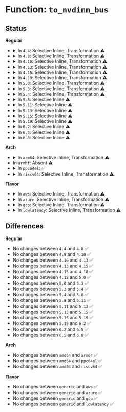 # Function: <code>to_nvdimm_bus</code>

## Status
<b>Regular</b>
<ul>
<li>
<details>
<summary>In <code>4.4</code>: Selective Inline, Transformation ⚠️</summary>

```c
struct nvdimm_bus *to_nvdimm_bus(struct device *dev);
```

**Collision:** Unique Global

**Inline:** Selective

**Transformation:** True

**Instances:**

```
In drivers/nvdimm/core.c (ffffffff81596ce0)
Location: drivers/nvdimm/core.c:84
Inline: True
Inline callers:
  - drivers/nvdimm/core.c:provider_show
  - drivers/nvdimm/core.c:commands_show
  - drivers/nvdimm/core.c:walk_to_nvdimm_bus
Direct callers:
  - drivers/nvdimm/core.c:provider_show
  - drivers/nvdimm/core.c:commands_show
```
**Symbols:**

```
ffffffff81596ce0-ffffffff81596cfc: to_nvdimm_bus.part.3 (STB_LOCAL)
ffffffff81596d00-ffffffff81596d2c: to_nvdimm_bus (STB_GLOBAL)
```
</details>
</li>
<li>
<details>
<summary>In <code>4.8</code>: Selective Inline, Transformation ⚠️</summary>

```c
struct nvdimm_bus *to_nvdimm_bus(struct device *dev);
```

**Collision:** Unique Global

**Inline:** Selective

**Transformation:** True

**Instances:**

```
In drivers/nvdimm/bus.c (ffffffff815ecc22)
Location: drivers/nvdimm/bus.c:262
Inline: True
Inline callers:
  - drivers/nvdimm/bus.c:nd_bus_remove
  - drivers/nvdimm/bus.c:walk_to_nvdimm_bus
Direct callers:
  - drivers/nvdimm/core.c:wait_probe_show
  - drivers/nvdimm/core.c:provider_show
  - drivers/nvdimm/core.c:commands_show
  - drivers/nvdimm/bus.c:nd_bus_remove
```
**Symbols:**

```
ffffffff815ecbc0-ffffffff815ecbdc: to_nvdimm_bus.part.12 (STB_LOCAL)
ffffffff815ecbe0-ffffffff815ecc0e: to_nvdimm_bus (STB_GLOBAL)
```
</details>
</li>
<li>
<details>
<summary>In <code>4.10</code>: Selective Inline, Transformation ⚠️</summary>

```c
struct nvdimm_bus *to_nvdimm_bus(struct device *dev);
```

**Collision:** Unique Global

**Inline:** Selective

**Transformation:** True

**Instances:**

```
In drivers/nvdimm/bus.c (ffffffff81619a12)
Location: drivers/nvdimm/bus.c:264
Inline: True
Inline callers:
  - drivers/nvdimm/bus.c:nd_bus_remove
  - drivers/nvdimm/bus.c:walk_to_nvdimm_bus
Direct callers:
  - drivers/nvdimm/core.c:wait_probe_show
  - drivers/nvdimm/core.c:provider_show
  - drivers/nvdimm/core.c:commands_show
  - drivers/nvdimm/bus.c:nd_bus_remove
```
**Symbols:**

```
ffffffff816199b0-ffffffff816199cc: to_nvdimm_bus.part.14 (STB_LOCAL)
ffffffff816199d0-ffffffff816199fe: to_nvdimm_bus (STB_GLOBAL)
```
</details>
</li>
<li>
<details>
<summary>In <code>4.13</code>: Selective Inline, Transformation ⚠️</summary>

```c
struct nvdimm_bus *to_nvdimm_bus(struct device *dev);
```

**Collision:** Unique Global

**Inline:** Selective

**Transformation:** True

**Instances:**

```
In drivers/nvdimm/bus.c (ffffffff8162da09)
Location: drivers/nvdimm/bus.c:326
Inline: True
Inline callers:
  - drivers/nvdimm/bus.c:nd_bus_remove
  - drivers/nvdimm/bus.c:walk_to_nvdimm_bus
Direct callers:
  - drivers/nvdimm/core.c:provider_show
  - drivers/nvdimm/core.c:commands_show
  - drivers/nvdimm/bus.c:nd_bus_remove
```
**Symbols:**

```
ffffffff8162d9b0-ffffffff8162d9bd: to_nvdimm_bus.part.14 (STB_LOCAL)
ffffffff8162d9c0-ffffffff8162d9ef: to_nvdimm_bus (STB_GLOBAL)
```
</details>
</li>
<li>
<details>
<summary>In <code>4.15</code>: Selective Inline, Transformation ⚠️</summary>

```c
struct nvdimm_bus *to_nvdimm_bus(struct device *dev);
```

**Collision:** Unique Global

**Inline:** Selective

**Transformation:** True

**Instances:**

```
In drivers/nvdimm/bus.c (ffffffff816961c9)
Location: drivers/nvdimm/bus.c:327
Inline: True
Inline callers:
  - drivers/nvdimm/bus.c:nd_bus_remove
  - drivers/nvdimm/bus.c:walk_to_nvdimm_bus
Direct callers:
  - drivers/nvdimm/core.c:provider_show
  - drivers/nvdimm/core.c:commands_show
  - drivers/nvdimm/bus.c:nd_bus_remove
```
**Symbols:**

```
ffffffff81696170-ffffffff8169617d: to_nvdimm_bus.part.14 (STB_LOCAL)
ffffffff81696180-ffffffff816961af: to_nvdimm_bus (STB_GLOBAL)
```
</details>
</li>
<li>
<details>
<summary>In <code>4.18</code>: Selective Inline, Transformation ⚠️</summary>

```c
struct nvdimm_bus *to_nvdimm_bus(struct device *dev);
```

**Collision:** Unique Global

**Inline:** Selective

**Transformation:** True

**Instances:**

```
In drivers/nvdimm/bus.c (ffffffff816d22a5)
Location: drivers/nvdimm/bus.c:330
Inline: True
Inline callers:
  - drivers/nvdimm/bus.c:nd_bus_remove
  - drivers/nvdimm/bus.c:walk_to_nvdimm_bus
Direct callers:
  - drivers/nvdimm/core.c:wait_probe_show
  - drivers/nvdimm/core.c:provider_show
  - drivers/nvdimm/core.c:commands_show
  - drivers/nvdimm/bus.c:nd_bus_remove
```
**Symbols:**

```
ffffffff816d2260-ffffffff816d226d: to_nvdimm_bus.part.16 (STB_LOCAL)
ffffffff816d2270-ffffffff816d229e: to_nvdimm_bus (STB_GLOBAL)
```
</details>
</li>
<li>
<details>
<summary>In <code>5.0</code>: Selective Inline, Transformation ⚠️</summary>

```c
struct nvdimm_bus *to_nvdimm_bus(struct device *dev);
```

**Collision:** Unique Global

**Inline:** Selective

**Transformation:** True

**Instances:**

```
In drivers/nvdimm/bus.c (ffffffff816f3715)
Location: drivers/nvdimm/bus.c:324
Inline: True
Inline callers:
  - drivers/nvdimm/bus.c:nd_bus_remove
  - drivers/nvdimm/bus.c:nvdimm_to_bus
  - drivers/nvdimm/bus.c:walk_to_nvdimm_bus
Direct callers:
  - drivers/nvdimm/core.c:wait_probe_show
  - drivers/nvdimm/core.c:provider_show
  - drivers/nvdimm/core.c:commands_show
  - drivers/nvdimm/bus.c:nd_bus_remove
  - drivers/nvdimm/bus.c:nvdimm_to_bus
```
**Symbols:**

```
ffffffff816f3690-ffffffff816f369d: to_nvdimm_bus.part.13 (STB_LOCAL)
ffffffff816f36a0-ffffffff816f36ce: to_nvdimm_bus (STB_GLOBAL)
```
</details>
</li>
<li>
<details>
<summary>In <code>5.3</code>: Selective Inline, Transformation ⚠️</summary>

```c
struct nvdimm_bus *to_nvdimm_bus(struct device *dev);
```

**Collision:** Unique Global

**Inline:** Selective

**Transformation:** True

**Instances:**

```
In drivers/nvdimm/bus.c (ffffffff8172d088)
Location: drivers/nvdimm/bus.c:323
Inline: True
Inline callers:
  - drivers/nvdimm/bus.c:nd_bus_remove
  - drivers/nvdimm/bus.c:nvdimm_to_bus
  - drivers/nvdimm/bus.c:walk_to_nvdimm_bus
Direct callers:
  - drivers/nvdimm/core.c:wait_probe_show
  - drivers/nvdimm/core.c:provider_show
  - drivers/nvdimm/core.c:commands_show
  - drivers/nvdimm/bus.c:nd_bus_remove
  - drivers/nvdimm/bus.c:nvdimm_to_bus
```
**Symbols:**

```
ffffffff8172e794-ffffffff8172e7ad: to_nvdimm_bus.part.0 (STB_LOCAL)
ffffffff8172e7ad-ffffffff8172e7bf: to_nvdimm_bus.cold (STB_LOCAL)
ffffffff8172d000-ffffffff8172d024: to_nvdimm_bus (STB_GLOBAL)
```
</details>
</li>
<li>
<details>
<summary>In <code>5.4</code>: Selective Inline, Transformation ⚠️</summary>

```c
struct nvdimm_bus *to_nvdimm_bus(struct device *dev);
```

**Collision:** Unique Global

**Inline:** Selective

**Transformation:** True

**Instances:**

```
In drivers/nvdimm/bus.c (ffffffff817510c8)
Location: drivers/nvdimm/bus.c:321
Inline: True
Inline callers:
  - drivers/nvdimm/bus.c:nd_bus_remove
  - drivers/nvdimm/bus.c:nvdimm_to_bus
  - drivers/nvdimm/bus.c:walk_to_nvdimm_bus
Direct callers:
  - drivers/nvdimm/core.c:wait_probe_show
  - drivers/nvdimm/core.c:provider_show
  - drivers/nvdimm/core.c:commands_show
  - drivers/nvdimm/bus.c:nd_bus_remove
  - drivers/nvdimm/bus.c:nvdimm_to_bus
```
**Symbols:**

```
ffffffff81751020-ffffffff8175102d: to_nvdimm_bus.part.0 (STB_LOCAL)
ffffffff81751030-ffffffff8175105e: to_nvdimm_bus (STB_GLOBAL)
```
</details>
</li>
<li>
<details>
<summary>In <code>5.8</code>: Selective Inline ⚠️</summary>

```c
struct nvdimm_bus *to_nvdimm_bus(struct device *dev);
```

**Collision:** Unique Global

**Inline:** Selective

**Transformation:** False

**Instances:**

```
In drivers/nvdimm/bus.c (ffffffff8180f998)
Location: drivers/nvdimm/bus.c:326
Inline: True
Inline callers:
  - drivers/nvdimm/bus.c:nd_bus_remove
  - drivers/nvdimm/bus.c:nd_bus_remove
  - drivers/nvdimm/bus.c:nvdimm_to_bus
  - drivers/nvdimm/bus.c:nvdimm_to_bus
  - drivers/nvdimm/bus.c:walk_to_nvdimm_bus
Direct callers:
  - drivers/nvdimm/core.c:wait_probe_show
  - drivers/nvdimm/core.c:provider_show
  - drivers/nvdimm/core.c:commands_show
```
**Symbols:**

```
ffffffff8180fc20-ffffffff8180fc3d: to_nvdimm_bus (STB_GLOBAL)
```
</details>
</li>
<li>
<details>
<summary>In <code>5.11</code>: Selective Inline ⚠️</summary>

```c
struct nvdimm_bus *to_nvdimm_bus(struct device *dev);
```

**Collision:** Unique Global

**Inline:** Selective

**Transformation:** False

**Instances:**

```
In drivers/nvdimm/bus.c (ffffffff8181e8d8)
Location: drivers/nvdimm/bus.c:326
Inline: True
Inline callers:
  - drivers/nvdimm/bus.c:nd_bus_remove
  - drivers/nvdimm/bus.c:nd_bus_remove
  - drivers/nvdimm/bus.c:nvdimm_to_bus
  - drivers/nvdimm/bus.c:nvdimm_to_bus
  - drivers/nvdimm/bus.c:walk_to_nvdimm_bus
Direct callers:
  - drivers/nvdimm/core.c:nvdimm_bus_firmware_visible
  - drivers/nvdimm/core.c:activate_store
  - drivers/nvdimm/core.c:activate_show
  - drivers/nvdimm/core.c:capability_show
  - drivers/nvdimm/core.c:wait_probe_show
  - drivers/nvdimm/core.c:provider_show
  - drivers/nvdimm/core.c:commands_show
```
**Symbols:**

```
ffffffff8181eb60-ffffffff8181eb7d: to_nvdimm_bus (STB_GLOBAL)
```
</details>
</li>
<li>
<details>
<summary>In <code>5.13</code>: Selective Inline ⚠️</summary>

```c
struct nvdimm_bus *to_nvdimm_bus(struct device *dev);
```

**Collision:** Unique Global

**Inline:** Selective

**Transformation:** False

**Instances:**

```
In drivers/nvdimm/bus.c (ffffffff81801c48)
Location: drivers/nvdimm/bus.c:325
Inline: True
Inline callers:
  - drivers/nvdimm/bus.c:nd_bus_remove
  - drivers/nvdimm/bus.c:nd_bus_remove
  - drivers/nvdimm/bus.c:nvdimm_to_bus
  - drivers/nvdimm/bus.c:nvdimm_to_bus
  - drivers/nvdimm/bus.c:walk_to_nvdimm_bus
Direct callers:
  - drivers/nvdimm/core.c:nvdimm_bus_firmware_visible
  - drivers/nvdimm/core.c:activate_store
  - drivers/nvdimm/core.c:activate_show
  - drivers/nvdimm/core.c:capability_show
  - drivers/nvdimm/core.c:wait_probe_show
  - drivers/nvdimm/core.c:provider_show
  - drivers/nvdimm/core.c:commands_show
```
**Symbols:**

```
ffffffff81801e80-ffffffff81801e9d: to_nvdimm_bus (STB_GLOBAL)
```
</details>
</li>
<li>
<details>
<summary>In <code>5.15</code>: Selective Inline ⚠️</summary>

```c
struct nvdimm_bus *to_nvdimm_bus(struct device *dev);
```

**Collision:** Unique Global

**Inline:** Selective

**Transformation:** False

**Instances:**

```
In drivers/nvdimm/bus.c (ffffffff8188c148)
Location: drivers/nvdimm/bus.c:324
Inline: True
Inline callers:
  - drivers/nvdimm/bus.c:nd_bus_remove
  - drivers/nvdimm/bus.c:nvdimm_to_bus
  - drivers/nvdimm/bus.c:walk_to_nvdimm_bus
Direct callers:
  - drivers/nvdimm/core.c:nvdimm_bus_firmware_visible
  - drivers/nvdimm/core.c:activate_store
  - drivers/nvdimm/core.c:activate_show
  - drivers/nvdimm/core.c:capability_show
  - drivers/nvdimm/core.c:wait_probe_show
  - drivers/nvdimm/core.c:provider_show
  - drivers/nvdimm/core.c:commands_show
```
**Symbols:**

```
ffffffff8188b980-ffffffff8188b99d: to_nvdimm_bus (STB_GLOBAL)
```
</details>
</li>
<li>
<details>
<summary>In <code>5.19</code>: Selective Inline ⚠️</summary>

```c
struct nvdimm_bus *to_nvdimm_bus(struct device *dev);
```

**Collision:** Unique Global

**Inline:** Selective

**Transformation:** False

**Instances:**

```
In drivers/nvdimm/bus.c (ffffffff819d54d8)
Location: drivers/nvdimm/bus.c:315
Inline: True
Inline callers:
  - drivers/nvdimm/bus.c:nd_bus_remove
  - drivers/nvdimm/bus.c:nvdimm_to_bus
  - drivers/nvdimm/bus.c:walk_to_nvdimm_bus
Direct callers:
  - drivers/nvdimm/core.c:nvdimm_bus_firmware_visible
  - drivers/nvdimm/core.c:activate_store
  - drivers/nvdimm/core.c:activate_show
  - drivers/nvdimm/core.c:capability_show
  - drivers/nvdimm/core.c:wait_probe_show
  - drivers/nvdimm/core.c:provider_show
  - drivers/nvdimm/core.c:commands_show
```
**Symbols:**

```
ffffffff819d4db0-ffffffff819d4dd9: to_nvdimm_bus (STB_GLOBAL)
```
</details>
</li>
<li>
<details>
<summary>In <code>6.2</code>: Selective Inline ⚠️</summary>

```c
struct nvdimm_bus *to_nvdimm_bus(struct device *dev);
```

**Collision:** Unique Global

**Inline:** Selective

**Transformation:** False

**Instances:**

```
In drivers/nvdimm/bus.c (ffffffff81b4ff78)
Location: drivers/nvdimm/bus.c:315
Inline: True
Inline callers:
  - drivers/nvdimm/bus.c:nd_bus_remove
  - drivers/nvdimm/bus.c:nvdimm_to_bus
  - drivers/nvdimm/bus.c:walk_to_nvdimm_bus
Direct callers:
  - drivers/nvdimm/core.c:nvdimm_bus_firmware_visible
  - drivers/nvdimm/core.c:activate_store
  - drivers/nvdimm/core.c:activate_show
  - drivers/nvdimm/core.c:capability_show
  - drivers/nvdimm/core.c:wait_probe_show
  - drivers/nvdimm/core.c:provider_show
  - drivers/nvdimm/core.c:commands_show
```
**Symbols:**

```
ffffffff81b4f710-ffffffff81b4f739: to_nvdimm_bus (STB_GLOBAL)
```
</details>
</li>
<li>
<details>
<summary>In <code>6.5</code>: Selective Inline ⚠️</summary>

```c
struct nvdimm_bus *to_nvdimm_bus(struct device *dev);
```

**Collision:** Unique Global

**Inline:** Selective

**Transformation:** False

**Instances:**

```
In drivers/nvdimm/bus.c (ffffffff81ba3448)
Location: drivers/nvdimm/bus.c:315
Inline: True
Inline callers:
  - drivers/nvdimm/bus.c:nd_bus_remove
  - drivers/nvdimm/bus.c:nvdimm_to_bus
  - drivers/nvdimm/bus.c:walk_to_nvdimm_bus
Direct callers:
  - drivers/nvdimm/core.c:nvdimm_bus_firmware_visible
  - drivers/nvdimm/core.c:activate_store
  - drivers/nvdimm/core.c:activate_show
  - drivers/nvdimm/core.c:capability_show
  - drivers/nvdimm/core.c:wait_probe_show
  - drivers/nvdimm/core.c:provider_show
  - drivers/nvdimm/core.c:commands_show
```
**Symbols:**

```
ffffffff81ba2cd0-ffffffff81ba2cf9: to_nvdimm_bus (STB_GLOBAL)
```
</details>
</li>
<li>
<details>
<summary>In <code>6.8</code>: Selective Inline ⚠️</summary>

```c
struct nvdimm_bus *to_nvdimm_bus(struct device *dev);
```

**Collision:** Unique Global

**Inline:** Selective

**Transformation:** False

**Instances:**

```
In drivers/nvdimm/bus.c (ffffffff81bf7638)
Location: drivers/nvdimm/bus.c:315
Inline: True
Inline callers:
  - drivers/nvdimm/bus.c:nd_bus_remove
  - drivers/nvdimm/bus.c:nvdimm_to_bus
  - drivers/nvdimm/bus.c:walk_to_nvdimm_bus
Direct callers:
  - drivers/nvdimm/core.c:nvdimm_bus_firmware_visible
  - drivers/nvdimm/core.c:activate_store
  - drivers/nvdimm/core.c:activate_show
  - drivers/nvdimm/core.c:capability_show
  - drivers/nvdimm/core.c:wait_probe_show
  - drivers/nvdimm/core.c:provider_show
  - drivers/nvdimm/core.c:commands_show
```
**Symbols:**

```
ffffffff81bf6e90-ffffffff81bf6eb9: to_nvdimm_bus (STB_GLOBAL)
```
</details>
</li>
</ul>
<b>Arch</b>
<ul>
<li>
<details>
<summary>In <code>arm64</code>: Selective Inline, Transformation ⚠️</summary>

```c
struct nvdimm_bus *to_nvdimm_bus(struct device *dev);
```

**Collision:** Unique Global

**Inline:** Selective

**Transformation:** True

**Instances:**

```
In drivers/nvdimm/bus.c (ffff800010951a5c)
Location: drivers/nvdimm/bus.c:321
Inline: True
Inline callers:
  - drivers/nvdimm/bus.c:nd_bus_remove
  - drivers/nvdimm/bus.c:nvdimm_to_bus
  - drivers/nvdimm/bus.c:walk_to_nvdimm_bus
Direct callers:
  - drivers/nvdimm/core.c:wait_probe_show
  - drivers/nvdimm/core.c:provider_show
  - drivers/nvdimm/core.c:commands_show
  - drivers/nvdimm/bus.c:nd_bus_remove
  - drivers/nvdimm/bus.c:nvdimm_to_bus
```
**Symbols:**

```
ffff8000109512b0-ffff8000109512cc: to_nvdimm_bus.part.0 (STB_LOCAL)
ffff8000109512d0-ffff800010951324: to_nvdimm_bus (STB_GLOBAL)
```
</details>
</li>
<li>
In <code>armhf</code>: Absent ⚠️
</li>
<li>
<details>
<summary>In <code>ppc64el</code>: ✅</summary>

```c
struct nvdimm_bus *to_nvdimm_bus(struct device *dev);
```

**Collision:** Unique Global

**Inline:** No

**Transformation:** False

**Instances:**

```
In drivers/nvdimm/bus.c (c0000000009fd3e0)
Location: drivers/nvdimm/bus.c:321
Inline: False
Direct callers:
  - drivers/nvdimm/core.c:wait_probe_show
  - drivers/nvdimm/core.c:provider_show
  - drivers/nvdimm/core.c:commands_show
  - drivers/nvdimm/bus.c:nd_bus_probe
  - drivers/nvdimm/bus.c:nd_bus_remove
  - drivers/nvdimm/bus.c:nvdimm_to_bus
  - drivers/nvdimm/bus.c:walk_to_nvdimm_bus
```
**Symbols:**

```
c0000000009fd3e0-c0000000009fd414: to_nvdimm_bus (STB_GLOBAL)
```
</details>
</li>
<li>
<details>
<summary>In <code>riscv64</code>: Selective Inline, Transformation ⚠️</summary>

```c
struct nvdimm_bus *to_nvdimm_bus(struct device *dev);
```

**Collision:** Unique Global

**Inline:** Selective

**Transformation:** True

**Instances:**

```
In drivers/nvdimm/bus.c (ffffffe0005c1366)
Location: drivers/nvdimm/bus.c:321
Inline: True
Inline callers:
  - drivers/nvdimm/bus.c:nd_bus_remove
  - drivers/nvdimm/bus.c:nvdimm_to_bus
  - drivers/nvdimm/bus.c:walk_to_nvdimm_bus
Direct callers:
  - drivers/nvdimm/core.c:wait_probe_show
  - drivers/nvdimm/core.c:provider_show
  - drivers/nvdimm/core.c:commands_show
  - drivers/nvdimm/bus.c:nd_bus_remove
  - drivers/nvdimm/bus.c:nvdimm_to_bus
```
**Symbols:**

```
ffffffe0005c128e-ffffffe0005c12aa: to_nvdimm_bus.part.0 (STB_LOCAL)
ffffffe0005c12aa-ffffffe0005c12f8: to_nvdimm_bus (STB_GLOBAL)
```
</details>
</li>
</ul>
<b>Flavor</b>
<ul>
<li>
<details>
<summary>In <code>aws</code>: Selective Inline, Transformation ⚠️</summary>

```c
struct nvdimm_bus *to_nvdimm_bus(struct device *dev);
```

**Collision:** Unique Global

**Inline:** Selective

**Transformation:** True

**Instances:**

```
In drivers/nvdimm/bus.c (ffffffff817057b8)
Location: drivers/nvdimm/bus.c:321
Inline: True
Inline callers:
  - drivers/nvdimm/bus.c:nd_bus_remove
  - drivers/nvdimm/bus.c:nvdimm_to_bus
  - drivers/nvdimm/bus.c:walk_to_nvdimm_bus
Direct callers:
  - drivers/nvdimm/core.c:wait_probe_show
  - drivers/nvdimm/core.c:provider_show
  - drivers/nvdimm/core.c:commands_show
  - drivers/nvdimm/bus.c:nd_bus_remove
  - drivers/nvdimm/bus.c:nvdimm_to_bus
```
**Symbols:**

```
ffffffff81705710-ffffffff8170571d: to_nvdimm_bus.part.0 (STB_LOCAL)
ffffffff81705720-ffffffff8170574e: to_nvdimm_bus (STB_GLOBAL)
```
</details>
</li>
<li>
<details>
<summary>In <code>azure</code>: Selective Inline, Transformation ⚠️</summary>

```c
struct nvdimm_bus *to_nvdimm_bus(struct device *dev);
```

**Collision:** Unique Global

**Inline:** Selective

**Transformation:** True

**Instances:**

```
In drivers/nvdimm/bus.c (ffffffff816d9238)
Location: drivers/nvdimm/bus.c:321
Inline: True
Inline callers:
  - drivers/nvdimm/bus.c:nd_bus_remove
  - drivers/nvdimm/bus.c:nvdimm_to_bus
  - drivers/nvdimm/bus.c:walk_to_nvdimm_bus
Direct callers:
  - drivers/acpi/nfit/core.c:nfit_visible
  - drivers/acpi/nfit/core.c:hw_error_scrub_show
  - drivers/acpi/nfit/core.c:revision_show
  - drivers/acpi/nfit/core.c:bus_dsm_mask_show
  - drivers/nvdimm/core.c:wait_probe_show
  - drivers/nvdimm/core.c:provider_show
  - drivers/nvdimm/core.c:commands_show
  - drivers/nvdimm/bus.c:nd_bus_remove
  - drivers/nvdimm/bus.c:nvdimm_to_bus
```
**Symbols:**

```
ffffffff816d9190-ffffffff816d919d: to_nvdimm_bus.part.0 (STB_LOCAL)
ffffffff816d91a0-ffffffff816d91ce: to_nvdimm_bus (STB_GLOBAL)
```
</details>
</li>
<li>
<details>
<summary>In <code>gcp</code>: Selective Inline, Transformation ⚠️</summary>

```c
struct nvdimm_bus *to_nvdimm_bus(struct device *dev);
```

**Collision:** Unique Global

**Inline:** Selective

**Transformation:** True

**Instances:**

```
In drivers/nvdimm/bus.c (ffffffff81744588)
Location: drivers/nvdimm/bus.c:321
Inline: True
Inline callers:
  - drivers/nvdimm/bus.c:nd_bus_remove
  - drivers/nvdimm/bus.c:nvdimm_to_bus
  - drivers/nvdimm/bus.c:walk_to_nvdimm_bus
Direct callers:
  - drivers/nvdimm/core.c:wait_probe_show
  - drivers/nvdimm/core.c:provider_show
  - drivers/nvdimm/core.c:commands_show
  - drivers/nvdimm/bus.c:nd_bus_remove
  - drivers/nvdimm/bus.c:nvdimm_to_bus
```
**Symbols:**

```
ffffffff817444e0-ffffffff817444ed: to_nvdimm_bus.part.0 (STB_LOCAL)
ffffffff817444f0-ffffffff8174451e: to_nvdimm_bus (STB_GLOBAL)
```
</details>
</li>
<li>
<details>
<summary>In <code>lowlatency</code>: Selective Inline, Transformation ⚠️</summary>

```c
struct nvdimm_bus *to_nvdimm_bus(struct device *dev);
```

**Collision:** Unique Global

**Inline:** Selective

**Transformation:** True

**Instances:**

```
In drivers/nvdimm/bus.c (ffffffff8175f9d8)
Location: drivers/nvdimm/bus.c:321
Inline: True
Inline callers:
  - drivers/nvdimm/bus.c:nd_bus_remove
  - drivers/nvdimm/bus.c:nvdimm_to_bus
  - drivers/nvdimm/bus.c:walk_to_nvdimm_bus
Direct callers:
  - drivers/nvdimm/core.c:wait_probe_show
  - drivers/nvdimm/core.c:provider_show
  - drivers/nvdimm/core.c:commands_show
  - drivers/nvdimm/bus.c:nd_bus_remove
  - drivers/nvdimm/bus.c:nvdimm_to_bus
```
**Symbols:**

```
ffffffff8175f930-ffffffff8175f93d: to_nvdimm_bus.part.0 (STB_LOCAL)
ffffffff8175f940-ffffffff8175f96e: to_nvdimm_bus (STB_GLOBAL)
```
</details>
</li>
</ul>

## Differences
<b>Regular</b>
<ul>
<li>
No changes between <code>4.4</code> and <code>4.8</code> ✅
</li>
<li>
No changes between <code>4.8</code> and <code>4.10</code> ✅
</li>
<li>
No changes between <code>4.10</code> and <code>4.13</code> ✅
</li>
<li>
No changes between <code>4.13</code> and <code>4.15</code> ✅
</li>
<li>
No changes between <code>4.15</code> and <code>4.18</code> ✅
</li>
<li>
No changes between <code>4.18</code> and <code>5.0</code> ✅
</li>
<li>
No changes between <code>5.0</code> and <code>5.3</code> ✅
</li>
<li>
No changes between <code>5.3</code> and <code>5.4</code> ✅
</li>
<li>
No changes between <code>5.4</code> and <code>5.8</code> ✅
</li>
<li>
No changes between <code>5.8</code> and <code>5.11</code> ✅
</li>
<li>
No changes between <code>5.11</code> and <code>5.13</code> ✅
</li>
<li>
No changes between <code>5.13</code> and <code>5.15</code> ✅
</li>
<li>
No changes between <code>5.15</code> and <code>5.19</code> ✅
</li>
<li>
No changes between <code>5.19</code> and <code>6.2</code> ✅
</li>
<li>
No changes between <code>6.2</code> and <code>6.5</code> ✅
</li>
<li>
No changes between <code>6.5</code> and <code>6.8</code> ✅
</li>
</ul>
<b>Arch</b>
<ul>
<li>
No changes between <code>amd64</code> and <code>arm64</code> ✅
</li>
<li>
No changes between <code>amd64</code> and <code>ppc64el</code> ✅
</li>
<li>
No changes between <code>amd64</code> and <code>riscv64</code> ✅
</li>
</ul>
<b>Flavor</b>
<ul>
<li>
No changes between <code>generic</code> and <code>aws</code> ✅
</li>
<li>
No changes between <code>generic</code> and <code>azure</code> ✅
</li>
<li>
No changes between <code>generic</code> and <code>gcp</code> ✅
</li>
<li>
No changes between <code>generic</code> and <code>lowlatency</code> ✅
</li>
</ul>
